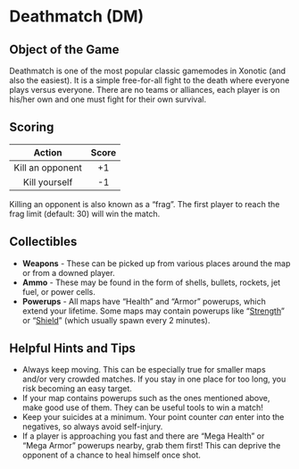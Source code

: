 Deathmatch (DM)
===============

Object of the Game
------------------

Deathmatch is one of the most popular classic gamemodes in Xonotic (and also the easiest). It is a simple free-for-all fight to the death where everyone plays versus everyone. There are no teams or alliances, each player is on his/her own and one must fight for their own survival.

Scoring
-------

| Action | Score |
|:------:|:-----:|
| Kill an opponent | +1 |
| Kill yourself | -1 |

Killing an opponent is also known as a “frag”. The first player to reach the frag limit (default: 30) will win the match.

Collectibles
------------

-   **Weapons** - These can be picked up from various places around the map or from a downed player.
-   **Ammo** - These may be found in the form of shells, bullets, rockets, jet fuel, or power cells.
-   **Powerups** - All maps have “Health” and “Armor” powerups, which extend your lifetime. Some maps may contain 
powerups like “[Strength](Powerups#strength)” or “[Shield](Powerups#shield)” (which usually spawn every 2 minutes).

Helpful Hints and Tips
----------------------

-   Always keep moving. This can be especially true for smaller maps and/or very crowded matches. If you stay in one place for too long, you risk becoming an easy target.
-   If your map contains powerups such as the ones mentioned above, make good use of them. They can be useful tools to win a match!
-   Keep your suicides at a minimum. Your point counter *can* enter into the negatives, so always avoid self-injury.
-   If a player is approaching you fast and there are “Mega Health” or “Mega Armor” powerups nearby, grab them first! This can deprive the opponent of a chance to heal himself once shot.
